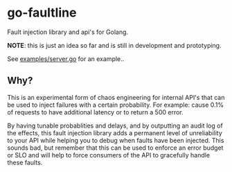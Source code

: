 # go-faultline

Fault injection library and api's for Golang.

**NOTE**: this is just an idea so far and is still in development and prototyping.

See [examples/server.go](examples/server.go) for an example..

## Why?

This is an experimental form of chaos engineering for internal API's that can be used to inject failures with a certain 
probability. For example: cause 0.1% of requests to have additional latency or to return a 500 error.

By having tunable probablities and delays, and by outputting an audit log of the effects, this fault injection library
adds a permanent level of unreliability to your API while helping you to debug when faults have been injected. This sounds bad, but remember that this can be used to enforce an 
error budget or SLO and will help to force consumers of the API to gracefully handle these faults. 
